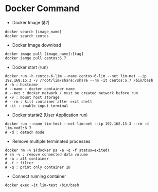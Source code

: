 # Docker Command

* Docker Image 찾기
```
docker search [image_name]
docker search centos
```

* Docker Image download
```
docker image pull [image_name]:[tag]
docker iamge pull centos:6.7
```

* Docker start (run)
```
docker run -h centos-6-lim --name centos-6-lim --net lim-net --ip 192.168.15.3 -v /root/lim/share:/share --rm -it centos:6.7 /bin/bash  
# -h : hostname
# --name : docker container name
# --net : docker network / must be created network before run
# -v : mount host storage
# --rm : kill container after exit shell
# -it : enable input terminal
```

* Docker start#2 (User Application run)
```
docker run --name lim-test --net lim-net --ip 192.168.15.3 --rm -d lim-vod2:6.7
# -d : detach mode
```

* Remove multiple terminated processes
```
docker rm -v $(docker ps -a -q -f status=exited)
# rm -v : remove connected data volume
# -a : all container
# -f : filter
# -q : print only container ID
```

* Connect running container
```
docker exec -it lim-test /bin/bash
```